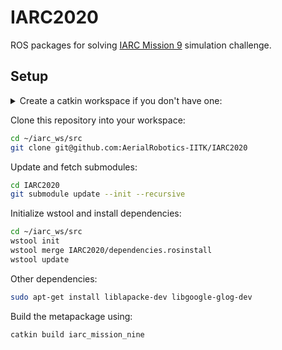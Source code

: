 # IARC2020

ROS packages for solving [IARC Mission 9](http://aerialroboticscompetition.org/) simulation challenge.

## Setup

<details><summary>Create a catkin workspace if you don't have one:</summary>

```bash
mkdir -p ~/iarc_ws/src
cd ~/iarc_ws
catkin init
```

</details>

Clone this repository into your workspace:

```bash
cd ~/iarc_ws/src
git clone git@github.com:AerialRobotics-IITK/IARC2020
```

Update and fetch submodules:

```bash
cd IARC2020
git submodule update --init --recursive
```

Initialize wstool and install dependencies:

```bash
cd ~/iarc_ws/src
wstool init
wstool merge IARC2020/dependencies.rosinstall
wstool update
```

Other dependencies:

```bash
sudo apt-get install liblapacke-dev libgoogle-glog-dev
```

Build the metapackage using:

```bash
catkin build iarc_mission_nine
```
